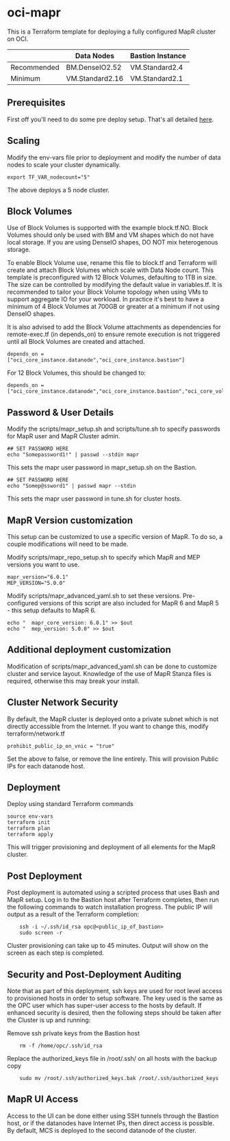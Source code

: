 # oci-mapr
This is a Terraform template for deploying a fully configured MapR cluster on OCI.

|             | Data Nodes   | Bastion Instance |
|-------------|----------------|------------------|
| Recommended | BM.DenseIO2.52 | VM.Standard2.4   | 
| Minimum     | VM.Standard2.16 | VM.Standard2.1   |

## Prerequisites
First off you'll need to do some pre deploy setup.  That's all detailed [here](https://github.com/oci-quickstart/oci-prerequisites).

## Scaling

Modify the env-vars file prior to deployment and modify the number of data nodes to scale your cluster dynamically.

	export TF_VAR_nodecount="5"

The above deploys a 5 node cluster.

## Block Volumes
Use of Block Volumes is supported with the example block.tf.NO.  Block Volumes should only be used with BM and VM shapes which do not have local storage.   If you are using DenseIO shapes, DO NOT mix heterogenous storage.

To enable Block Volume use, rename this file to block.tf and Terraform will create and attach Block Volumes which scale with Data Node count.  This template is preconfigured with 12 Block Volumes, defaulting to 1TB in size.   The size can be controlled by modifying the default value in variables.tf.  It is recommended to tailor your Block Volume topology when using VMs to support aggregate IO for your workload.   In practice it's best to have a minimum of 4 Block Volumes at 700GB or greater at a minimum if not using DenseIO shapes.

It is also advised to add the Block Volume attachments as dependencies for remote-exec.tf (in depends_on) to ensure remote execution is not triggered until all Block Volumes are created and attached.

	depends_on = ["oci_core_instance.datanode","oci_core_instance.bastion"]

For 12 Block Volumes, this should be changed to:

	depends_on = ["oci_core_instance.datanode","oci_core_instance.bastion","oci_core_volume_attachment.datanode1","oci_core_volume_attachment.datanode2","oci_core_volume_attachment.datanode3","oci_core_volume_attachment.datanode4","oci_core_volume_attachment.datanode5","oci_core_volume_attachment.datanode6","oci_core_volume_attachment.datanode7","oci_core_volume_attachment.datanode8","oci_core_volume_attachment.datanode9","oci_core_volume_attachment.datanode10","oci_core_volume_attachment.datanode11","oci_core_volume_attachment.datanode12"]

## Password & User Details

Modify the scripts/mapr_setup.sh and scripts/tune.sh to specify passwords for MapR user and MapR Cluster admin.

	## SET PASSWORD HERE
	echo "Somepassword1!" | passwd --stdin mapr

This sets the mapr user password in mapr_setup.sh on the Bastion.

	## SET PASSWORD HERE
	echo "Somep@ssword1" | passwd mapr --stdin

This sets the mapr user password in tune.sh for cluster hosts.


## MapR Version customization

This setup can be customized to use a specific version of MapR.   To do so, a couple modifications will need to be made.  

Modify scripts/mapr_repo_setup.sh to specify which MapR and MEP versions you want to use.
	
	mapr_version="6.0.1"
	MEP_VERSION="5.0.0"

Modify scripts/mapr_advanced_yaml.sh to set these versions.   Pre-configured versions of this script are also included for MapR 6 and MapR 5 - this setup defaults to MapR 6.

	echo "  mapr_core_version: 6.0.1" >> $out
	echo "  mep_version: 5.0.0" >> $out

## Additional deployment customization

Modification of scripts/mapr_advanced_yaml.sh can be done to customize cluster and service layout.   Knowledge of the use of MapR Stanza files is required, otherwise this may break your install.

## Cluster Network Security
By default, the MapR cluster is deployed onto a private subnet which is not directly accessible from the Internet.  If you want to change this, modify terraform/network.tf

	prohibit_public_ip_on_vnic = "true"

Set the above to false, or remove the line entirely.  This will provision Public IPs for each datanode host.

## Deployment

Deploy using standard Terraform commands

	source env-vars
	terraform init 
	terraform plan
	terraform apply

This will trigger provisioning and deployment of all elements for the MapR cluster.

## Post Deployment

Post deployment is automated using a scripted process that uses Bash and MapR setup.  Log in to the Bastion host after Terraform completes, then run the following commands to watch installation progress.  The public IP will output as a result of the Terraform completion:

        ssh -i ~/.ssh/id_rsa opc@<public_ip_of_bastion>
        sudo screen -r

Cluster provisioning can take up to 45 minutes.  Output will show on the screen as each step is completed.

## Security and Post-Deployment Auditing

Note that as part of this deployment, ssh keys are used for root level access to provisioned hosts in order to setup software.  The key used is the same as the OPC user which has super-user access to the hosts by default.   If enhanced security is desired, then the following steps should be taken after the Cluster is up and running:

Remove ssh private keys from the Bastion host

        rm -f /home/opc/.ssh/id_rsa

Replace the authorized_keys file in /root/.ssh/ on all hosts with the backup copy

        sudo mv /root/.ssh/authorized_keys.bak /root/.ssh/authorized_keys

## MapR UI Access
Access to the UI can be done either using SSH tunnels through the Bastion host, or if the datanodes have Internet IPs, then direct access is possible.   By default, MCS is deployed to the second datanode of the cluster.
